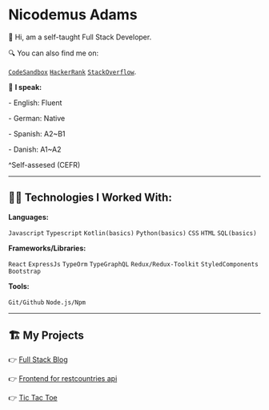 # Nicodemus Adams
  
👋 Hi, am a self-taught Full Stack Developer.

🔍 You can also find me on:

[`CodeSandbox`](https://codesandbox.io/u/adamni21) [`HackerRank`](https://www.hackerrank.com/adams_nicodemus) [`StackOverflow`](https://stackoverflow.com/users/16441971/adamni21).

💬 **I speak:**

\- English: Fluent

\- German: Native

\- Spanish: A2~B1

\- Danish: A1~A2

^Self-assesed (CEFR)

---


## 👨‍💻 **Technologies I Worked With:**

**Languages:**

`Javascript` `Typescript` `Kotlin(basics)` `Python(basics)` `CSS` `HTML` `SQL(basics)`

**Frameworks/Libraries:**

`React` `ExpressJs` `TypeOrm` `TypeGraphQL` `Redux/Redux-Toolkit` `StyledComponents` `Bootstrap`

**Tools:**

`Git/Github` `Node.js/Npm` 

---

## 🏗 My Projects

👉 [Full Stack Blog](https://github.com/adamni21/Full_stack_blog-practice-project-)

👉 [Frontend for restcountries api](https://github.com/adamni21/Rest-countries-Api-client)

👉 [Tic Tac Toe](https://github.com/adamni21/tic-tac-toe)

### 

